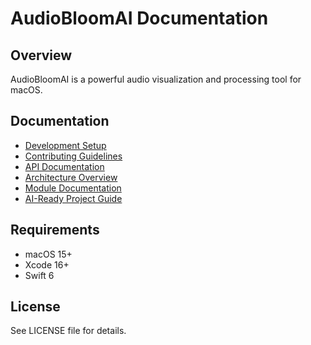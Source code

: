 # AudioBloomAI Documentation

## Overview
AudioBloomAI is a powerful audio visualization and processing tool for macOS.

## Documentation
- [Development Setup](docs/DEVELOPMENT.md)
- [Contributing Guidelines](docs/CONTRIBUTING.md)
- [API Documentation](docs/wiki/API-Documentation.md)
- [Architecture Overview](docs/wiki/Architecture-Overview.md)
- [Module Documentation](docs/wiki/Module-Documentation.md)
- [AI-Ready Project Guide](docs/wiki/AI-Ready-Project-Guide.md)

## Requirements
- macOS 15+
- Xcode 16+
- Swift 6

## License
See LICENSE file for details.
